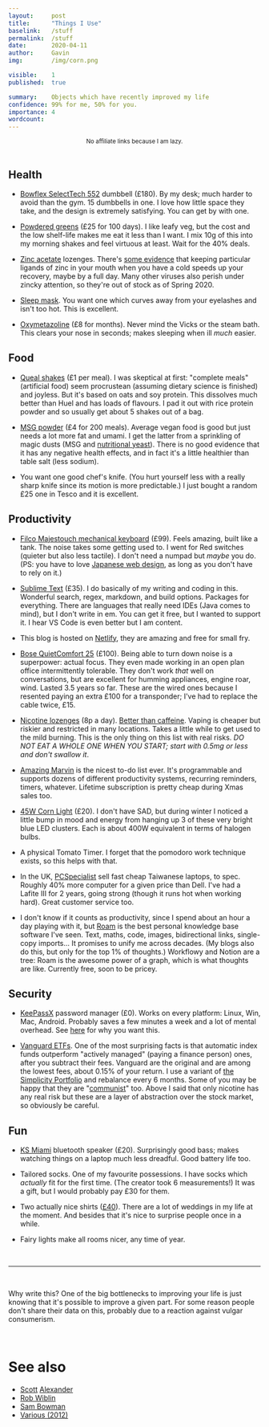```yaml
---
layout:     post
title:      "Things I Use"
baselink:   /stuff
permalink:  /stuff
date:       2020-04-11
author:     Gavin   
img:        /img/corn.png

visible:    1
published:  true

summary:    Objects which have recently improved my life 
confidence: 99% for me, 50% for you.
importance: 4
wordcount:  
---
```


<center>
	<small>No affiliate links because I am lazy.</small><br><br>
</center>



## Health

* <a href="{{bow}}">Bowflex SelectTech 552</a> dumbbell (£180). By my desk; much harder to avoid than the gym. 15 dumbbells in one. I love how little space they take, and the design is extremely satisfying. You can get by with one.<br>


<!-- * Electric toothbrush. Somehow much less boring. This one buzzes when you've done 2 mins too.<br> -->

* <a href="{{green}}">Powdered greens</a> (£25 for 100 days). I like leafy veg, but the cost and the low shelf-life makes me eat it less than I want. I mix 10g of this into my morning shakes and feel virtuous at least. Wait for the 40% deals.<br>

* <a href="{{zinc1}}">Zinc acetate</a> lozenges. There's <a href="{{zinc2}}">some evidence</a> that keeping particular ligands of zinc in your mouth when you have a cold speeds up your recovery, maybe by a full day. Many other viruses also perish under zincky attention, so they're out of stock as of Spring 2020.<br>

* <a href="{{mask}}">Sleep mask</a>. You want one which curves away from your eyelashes and isn't too hot. This is excellent.<br>

* <a href="{{oxy}}">Oxymetazoline</a> (£8 for months). Never mind the Vicks or the steam bath. This clears your nose in seconds; makes sleeping when ill _much_ easier.<br>

## Food

* <a href="{{q}}">Queal shakes</a> (£1 per meal). I was skeptical at first: "complete meals" (artificial food) seem procrustean (assuming dietary science is finished) and joyless. But it's based on oats and soy protein. This dissolves much better than Huel and has loads of flavours. I pad it out with rice protein powder and so usually get about 5 shakes out of a bag.<br>

* <a href="{{msg}}">MSG powder</a> (£4 for 200 meals). Average vegan food is good but just needs a lot more fat and umami. I get the latter from a sprinkling of magic dusts (MSG and <a href="{{noo}}">nutritional yeast</a>). There is no good evidence that it has any negative health effects, and in fact it's a little healthier than table salt (less sodium).<br>

* You want one good chef's knife. (You hurt yourself less with a really sharp knife since its motion is more predictable.) I just bought a random £25 one in Tesco and it is excellent.



## Productivity

* <a href="{{fil}}">Filco Majestouch mechanical keyboard</a> (£99). Feels amazing, built like a tank. The noise takes some getting used to. I went for Red switches (quieter but also less tactile). I don't need a numpad but _maybe_ you do. (PS: you have to love <a href="{{jp}}">Japanese web design</a>, as long as you don't have to rely on it.)<br>

* <a href="{{sub}}">Sublime Text</a> (£35). I do basically of my writing and coding in this. Wonderful search, regex, markdown, and build options. Packages for everything. There are languages that really need IDEs (Java comes to mind), but I don't write in em. You can get it free, but I wanted to support it. I hear VS Code is even better but I am content.<br>

* This blog is hosted on <a href="https://www.netlify.com/">Netlify</a>, they are amazing and free for small fry.<br>

* <a href="{{bose}}">Bose QuietComfort 25</a> (£100). Being able to turn down noise is a superpower: actual focus. They even made working in an open plan office intermittently tolerable. They don't work _that_ well on conversations, but are excellent for humming appliances, engine roar, wind. Lasted 3.5 years so far. These are the wired ones because I resented paying an extra £100 for a transponder; I've had to replace the cable twice, £15.<br>

* <a href="{{nic}}">Nicotine lozenges</a> (8p a day). <a href="{{nic}}">Better than caffeine</a>. Vaping is cheaper but riskier and restricted in many locations. Takes a little while to get used to the mild burning. This is the only thing on this list with real risks. _DO NOT EAT A WHOLE ONE WHEN YOU START; start with 0.5mg or less and don't swallow it_.<br>

* <a href="{{marv}}">Amazing Marvin</a> is the nicest to-do list ever. It's programmable and supports dozens of different productivity systems, recurring reminders, timers, whatever. Lifetime subscription is pretty cheap during Xmas sales too.<br>

* <a href="{{korn}}">45W Corn Light</a> (£20). I don't have SAD, but during winter I noticed a little bump in mood and energy from hanging up 3 of these very bright blue LED clusters. Each is about 400W equivalent in terms of halogen bulbs.<br>

* A physical Tomato Timer. I forget that the pomodoro work technique exists, so this helps with that.<br>


* In the UK, <a href="{{pcs}}">PCSpecialist</a> sell fast cheap Taiwanese laptops, to spec. Roughly 40% more computer for a given price than Dell. I've had a Lafite III for 2 years, going strong (though it runs hot when working hard). Great customer service too.

* I don't know if it counts as productivity, since I spend about an hour a day playing with it, but <a href="{{roam}}">Roam</a> is the best personal knowledge base software I've seen. Text, maths, code, images, bidirectional links, single-copy imports... It promises to unify me across decades. (My blogs also do this, but only for the top 1% of thoughts.) Workflowy and Notion are a tree: Roam is the awesome power of a graph, which is what thoughts are like. Currently free, soon to be pricey.



## Security

* <a href="{{kee}}">KeePassX</a> password manager (£0). Works on every platform: Linux, Win, Mac, Android. Probably saves a few minutes a week and a lot of mental overhead. See <a href="/browser">here</a> for why you want this.<br>

* <a href="{{etf}}">Vanguard ETFs</a>. One of the most surprising facts is that automatic index funds outperform "actively managed" (paying a finance person) ones, after you subtract their fees. Vanguard are the original and are among the lowest fees, about 0.15% of your return. I use a variant of <a href="{{simp}}">the Simplicity Portfolio</a> and rebalance every 6 months. Some of you may be happy that they are "<a href="{{bloom}}">communist</a>" too. Above I said that only nicotine has any real risk but these are a layer of abstraction over the stock market, so obviously be careful.<br>

## Fun

* <a href="{{ks}}">KS Miami</a> bluetooth speaker (£20). Surprisingly good bass; makes watching things on a laptop much less dreadful. Good battery life too.<br>

* Tailored socks. One of my favourite possessions. I have socks which _actually_ fit for the first time. (The creator took 6 measurements!) It was a gift, but I would probably pay £30 for them.<br>

* Two actually nice shirts (<a href="{{haw}}">£40</a>). There are a lot of weddings in my life at the moment. And besides that it's nice to surprise people once in a while.<br>

* Fairy lights make all rooms nicer, any time of year.

<br>

---

<br>

Why write this? One of the big bottlenecks to improving your life is just knowing that it's possible to improve a given part. For some reason people don't share their data on this, probably due to a reaction against vulgar consumerism.

<br>

# See also

* <a href="{{scott}}">Scott</a> <a href="{{alex}}">Alexander</a>
* <a href="{{rob}}">Rob Wiblin</a>
* <a href="{{sam}}">Sam Bowman</a>
* <a href="{{lw}}">Various (2012)</a>